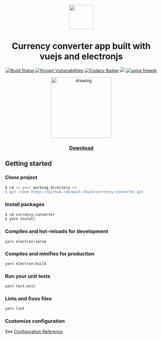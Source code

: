 <div align="center">

  <img src='https://i.imgur.com/E2XlGTK.png' width="80"></img>
  <h1>Currency converter app built with vuejs and electronjs</h1>

  
  [![Build Status](https://travis-ci.com/paul-shuvo/currency-converter.svg?branch=master)](https://travis-ci.com/paul-shuvo/currency-converter) [![Known Vulnerabilities](https://snyk.io/test/github/paul-shuvo/currency-converter-app/badge.svg?targetFile=package.json)](https://snyk.io/test/github/paul-shuvo/currency-converter-app?targetFile=package.json) [![Codacy Badge](https://app.codacy.com/project/badge/Grade/a96a8f7135fd4ddc956e77bf2fad1f93)](https://www.codacy.com/manual/paul-shuvo/currency-converter?utm_source=github.com&amp;utm_medium=referral&amp;utm_content=paul-shuvo/currency-converter&amp;utm_campaign=Badge_Grade)  ![](https://img.shields.io/github/license/paul-shuvo/currency-converter) <a href="https://www.flaticon.com/authors/freepik">![using freepik](https://img.shields.io/badge/using-freepik-brightgreen)</a>

  <img src="https://i.imgur.com/mUGBXiI.gif" alt="drawing" width="200"/>
  
  ### [Download](https://github.com/paul-shuvo/currency-converter/releases)
</div>

## Getting started

### Clone project

```bash
$ cd << your working directory >>
$ git clone https://github.com/paul-shuvo/currency-converter.git
```

### Install packages

```bash
$ cd currency-converter
$ yarn install 
```

### Compiles and hot-reloads for development
```
yarn electron:serve
```

### Compiles and minifies for production

```bash
yarn electron:build
```

### Run your unit tests

```bash
yarn test:unit
```

### Lints and fixes files

```bash
yarn lint
```

### Customize configuration

See [Configuration Reference](https://cli.vuejs.org/config/)
